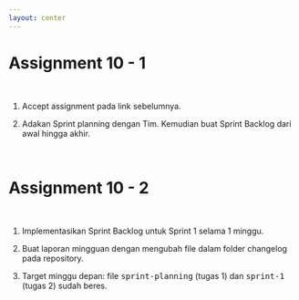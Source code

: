 ```yaml
---
layout: center
---
```


# Assignment 10 - 1

 <br>

1. Accept assignment pada link sebelumnya.

2. Adakan Sprint planning dengan Tim. Kemudian buat <span class="text-yellow">Sprint Backlog</span> dari awal hingga akhir.

 <br>

# Assignment 10 - 2

 <br>

1. Implementasikan Sprint Backlog untuk Sprint 1 selama 1 minggu.

2. Buat laporan mingguan dengan mengubah file dalam folder changelog pada repository.

3. Target minggu depan: file <kbd>sprint-planning</kbd> (tugas 1) dan <kbd>sprint-1</kbd> (tugas 2) sudah beres.

